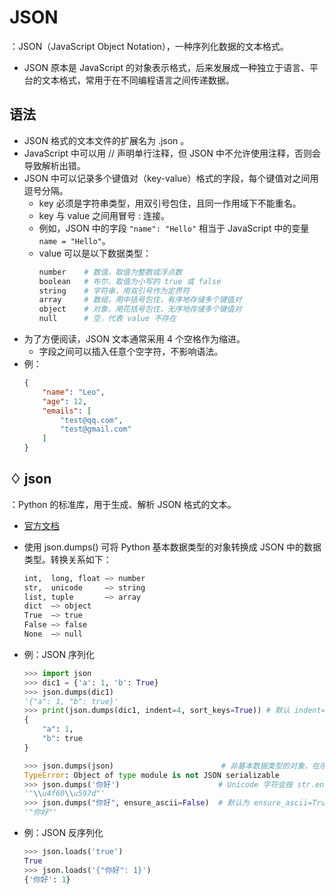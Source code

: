 # JSON

：JSON（JavaScript Object Notation），一种序列化数据的文本格式。
- JSON 原本是 JavaScript 的对象表示格式，后来发展成一种独立于语言、平台的文本格式，常用于在不同编程语言之间传递数据。

## 语法

- JSON 格式的文本文件的扩展名为 .json 。
- JavaScript 中可以用 // 声明单行注释，但 JSON 中不允许使用注释，否则会导致解析出错。
- JSON 中可以记录多个键值对（key-value）格式的字段，每个键值对之间用逗号分隔。
  - key 必须是字符串类型，用双引号包住，且同一作用域下不能重名。
  - key 与 value 之间用冒号 : 连接。
  - 例如，JSON 中的字段 `"name": "Hello"` 相当于 JavaScript 中的变量 `name = "Hello"`。
  - value 可以是以下数据类型：
    ```sh
    number    # 数值，取值为整数或浮点数
    boolean   # 布尔，取值为小写的 true 或 false
    string    # 字符串，用双引号作为定界符
    array     # 数组，用中括号包住，有序地存储多个键值对
    object    # 对象，用花括号包住，无序地存储多个键值对
    null      # 空，代表 value 不存在
    ```
- 为了方便阅读，JSON 文本通常采用 4 个空格作为缩进。
  - 字段之间可以插入任意个空字符，不影响语法。
- 例：
  ```json
  {
      "name": "Leo",
      "age": 12,
      "emails": [
          "test@qq.com",
          "test@gmail.com"
      ]
  }
  ```

## ♢ json

：Python 的标准库，用于生成、解析 JSON 格式的文本。
- [官方文档](https://docs.python.org/3/library/json.html)
- 使用 json.dumps() 可将 Python 基本数据类型的对象转换成 JSON 中的数据类型。转换关系如下：
  ```sh
  int,  long, float —> number
  str,  unicode     —> string
  list, tuple       —> array
  dict  —> object
  True  —> true
  False —> false
  None  —> null
  ```
- 例：JSON 序列化
  ```py
  >>> import json
  >>> dic1 = {'a': 1, 'b': True}
  >>> json.dumps(dic1)
  '{"a": 1, "b": true}'
  >>> print(json.dumps(dic1, indent=4, sort_keys=True)) # 默认 indent=None ，在输出时不换行、不缩进。这里设置 4 个空格的缩进，并对 key 排序
  {
      "a": 1,
      "b": true
  }
  ```
  ```py
  >>> json.dumps(json)                        # 非基本数据类型的对象，在序列化时会报错
  TypeError: Object of type module is not JSON serializable
  >>> json.dumps('你好')                      # Unicode 字符会按 str.encode('unicode_escape') 编码
  '"\\u4f60\\u597d"'
  >>> json.dumps("你好", ensure_ascii=False)  # 默认为 ensure_ascii=True ，将输出的字符全部转换成 ASCII 码。这里采用 False
  '"你好"'
  ```

- 例：JSON 反序列化
  ```py
  >>> json.loads('true')
  True
  >>> json.loads('{"你好": 1}')
  {'你好': 1}
  ```
